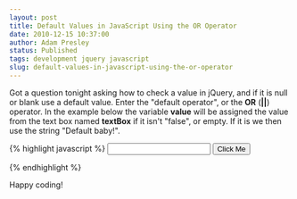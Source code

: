 ```yaml
---
layout: post
title: Default Values in JavaScript Using the OR Operator
date: 2010-12-15 10:37:00
author: Adam Presley
status: Published
tags: development jquery javascript
slug: default-values-in-javascript-using-the-or-operator
---
```

Got a question tonight asking how to check a value in jQuery, and if it
is null or blank use a default value. Enter the "default operator", or
the **OR** (**||**) operator. In the example below the variable
**value** will be assigned the value from the text box named **textBox** if it
isn't "false", or empty. If it is we then use the string "Default baby!".

{% highlight javascript %}
<input type="text" name="textBox" id="textBox" value="" />
<input type="button" name="btn" id="btn" value="Click Me" />

<script type="text/javascript">

   $(document).ready(function() {

      $("#btn").click(function() {
         var value = ($("#textBox").val() || "Default baby!");
         alert(value);
      });   

   });

</script>
{% endhighlight %}

Happy coding!
